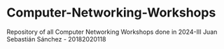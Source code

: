# Computer-Networking-Workshops
Repository of all Computer Networking Workshops done in 2024-III
Juan Sebastián Sánchez - 20182020118
